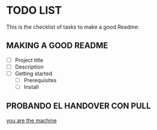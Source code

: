 # TODO LIST
This is the checklist of tasks to make a good Readme: 
## MAKING A GOOD README
- [ ] Project title
- [ ] Description
- [ ] Getting started
    -  [ ] Prerequisites
    -  [ ] Install
## PROBANDO EL HANDOVER CON PULL
[you are the machine](https://www.youtube.com)
